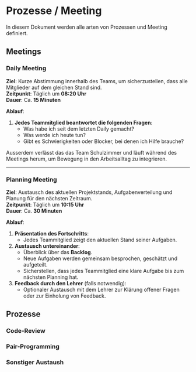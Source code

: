 # Prozesse / Meeting
In diesem Dokument werden alle arten von Prozessen und Meeting definiert.

## Meetings  

### **Daily Meeting**  
**Ziel**: Kurze Abstimmung innerhalb des Teams, um sicherzustellen, dass alle Mitglieder auf dem gleichen Stand sind.  
**Zeitpunkt**: Täglich um **08:20 Uhr**  
**Dauer**: Ca. **15 Minuten**  

**Ablauf**:  
1. **Jedes Teammitglied beantwortet die folgenden Fragen**:  
    - Was habe ich seit dem letzten Daily gemacht?  
    - Was werde ich heute tun?  
    - Gibt es Schwierigkeiten oder Blocker, bei denen ich Hilfe brauche?
  
Ausserdem verlässt das das Team  Schulzimmer und läuft während des Meetings herum, um Bewegung in den Arbeitsalltag zu integrieren.  

---

### **Planning Meeting**  
**Ziel**: Austausch des aktuellen Projektstands, Aufgabenverteilung und Planung für den nächsten Zeitraum.  
**Zeitpunkt**: Täglich um **10:15 Uhr**  
**Dauer**: Ca. **30 Minuten**  

**Ablauf**:  
1. **Präsentation des Fortschritts**:  
   - Jedes Teammitglied zeigt den aktuellen Stand seiner Aufgaben.  
2. **Austausch untereinander**:  
   - Überblick über das **Backlog**.  
   - Neue Aufgaben werden gemeinsam besprochen, geschätzt und aufgeteilt.  
   - Sicherstellen, dass jedes Teammitglied eine klare Aufgabe bis zum nächsten Planning hat.  
3. **Feedback durch den Lehrer** (falls notwendig):  
   - Optionaler Austausch mit dem Lehrer zur Klärung offener Fragen oder zur Einholung von Feedback.  

## Prozesse
### Code-Review
### Pair-Programming
### Sonstiger Austaush
